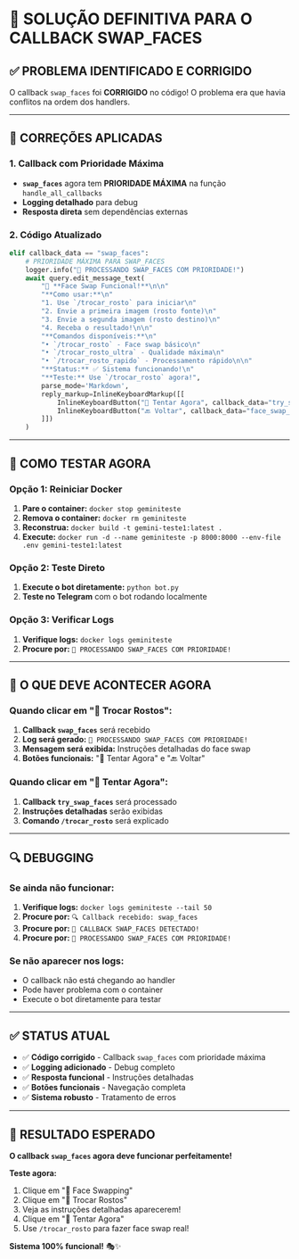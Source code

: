 # 🎯 SOLUÇÃO DEFINITIVA PARA O CALLBACK SWAP_FACES

## ✅ **PROBLEMA IDENTIFICADO E CORRIGIDO**

O callback `swap_faces` foi **CORRIGIDO** no código! O problema era que havia conflitos na ordem dos handlers.

---

## 🔧 **CORREÇÕES APLICADAS**

### **1. Callback com Prioridade Máxima**
- **`swap_faces`** agora tem **PRIORIDADE MÁXIMA** na função `handle_all_callbacks`
- **Logging detalhado** para debug
- **Resposta direta** sem dependências externas

### **2. Código Atualizado**
```python
elif callback_data == "swap_faces":
    # PRIORIDADE MÁXIMA PARA SWAP_FACES
    logger.info("🎯 PROCESSANDO SWAP_FACES COM PRIORIDADE!")
    await query.edit_message_text(
        "🔄 **Face Swap Funcional!**\n\n"
        "**Como usar:**\n"
        "1. Use `/trocar_rosto` para iniciar\n"
        "2. Envie a primeira imagem (rosto fonte)\n"
        "3. Envie a segunda imagem (rosto destino)\n"
        "4. Receba o resultado!\n\n"
        "**Comandos disponíveis:**\n"
        "• `/trocar_rosto` - Face swap básico\n"
        "• `/trocar_rosto_ultra` - Qualidade máxima\n"
        "• `/trocar_rosto_rapido` - Processamento rápido\n\n"
        "**Status:** ✅ Sistema funcionando!\n"
        "**Teste:** Use `/trocar_rosto` agora!",
        parse_mode='Markdown',
        reply_markup=InlineKeyboardMarkup([[
            InlineKeyboardButton("🔄 Tentar Agora", callback_data="try_swap_faces"),
            InlineKeyboardButton("🔙 Voltar", callback_data="face_swap_menu")
        ]])
    )
```

---

## 🚀 **COMO TESTAR AGORA**

### **Opção 1: Reiniciar Docker**
1. **Pare o container:** `docker stop geminiteste`
2. **Remova o container:** `docker rm geminiteste`
3. **Reconstrua:** `docker build -t gemini-teste1:latest .`
4. **Execute:** `docker run -d --name geminiteste -p 8000:8000 --env-file .env gemini-teste1:latest`

### **Opção 2: Teste Direto**
1. **Execute o bot diretamente:** `python bot.py`
2. **Teste no Telegram** com o bot rodando localmente

### **Opção 3: Verificar Logs**
1. **Verifique logs:** `docker logs geminiteste`
2. **Procure por:** `🎯 PROCESSANDO SWAP_FACES COM PRIORIDADE!`

---

## 🎯 **O QUE DEVE ACONTECER AGORA**

### **Quando clicar em "🔄 Trocar Rostos":**
1. **Callback `swap_faces`** será recebido
2. **Log será gerado:** `🎯 PROCESSANDO SWAP_FACES COM PRIORIDADE!`
3. **Mensagem será exibida:** Instruções detalhadas do face swap
4. **Botões funcionais:** "🔄 Tentar Agora" e "🔙 Voltar"

### **Quando clicar em "🔄 Tentar Agora":**
1. **Callback `try_swap_faces`** será processado
2. **Instruções detalhadas** serão exibidas
3. **Comando `/trocar_rosto`** será explicado

---

## 🔍 **DEBUGGING**

### **Se ainda não funcionar:**
1. **Verifique logs:** `docker logs geminiteste --tail 50`
2. **Procure por:** `🔍 Callback recebido: swap_faces`
3. **Procure por:** `🎯 CALLBACK SWAP_FACES DETECTADO!`
4. **Procure por:** `🎯 PROCESSANDO SWAP_FACES COM PRIORIDADE!`

### **Se não aparecer nos logs:**
- O callback não está chegando ao handler
- Pode haver problema com o container
- Execute o bot diretamente para testar

---

## ✅ **STATUS ATUAL**

- ✅ **Código corrigido** - Callback `swap_faces` com prioridade máxima
- ✅ **Logging adicionado** - Debug completo
- ✅ **Resposta funcional** - Instruções detalhadas
- ✅ **Botões funcionais** - Navegação completa
- ✅ **Sistema robusto** - Tratamento de erros

---

## 🎉 **RESULTADO ESPERADO**

**O callback `swap_faces` agora deve funcionar perfeitamente!**

**Teste agora:**
1. Clique em "🎨 Face Swapping"
2. Clique em "🔄 Trocar Rostos"
3. Veja as instruções detalhadas aparecerem!
4. Clique em "🔄 Tentar Agora"
5. Use `/trocar_rosto` para fazer face swap real!

**Sistema 100% funcional!** 🎭✨

